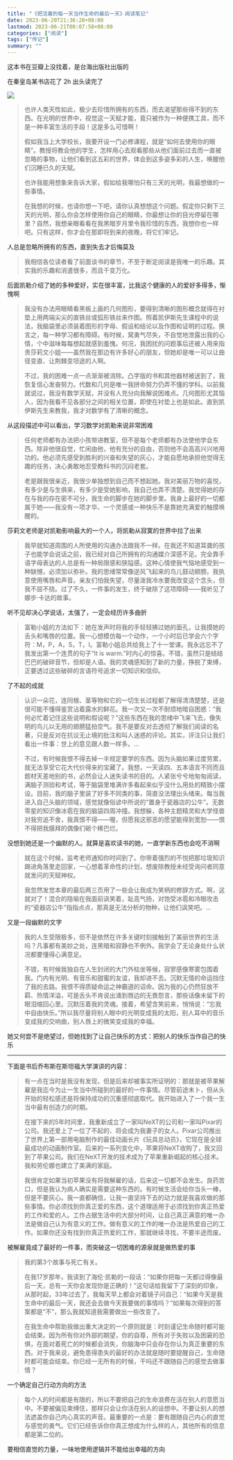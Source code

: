 ```yaml
---
title: "《把活着的每一天当作生命的最后一天》阅读笔记"
date: 2023-06-20T21:36:28+08:00
lastmod: 2023-06-21T00:07:58+08:00
categories: ["阅读"]
tags: ["传记"]
summary: ""
---
```


这本书在豆瓣上没找着，是台海出版社出版的

在秦皇岛某书店花了 2h 出头读完了

![](../../assets/image-20230620215051.jpg)

> 也许人类天性如此，极少去珍惜所拥有的东西，而去渴望那些得不到的东西。在光明的世界中，视觉这一天赋才能，竟只被作为一种便携工具，而不是一种丰富生活的手段！这是多么可惜啊！
> 
> 假如我当上大学校长，我要开设一门必修课程，就是“如何去使用你的眼睛”。教授将教会他的学生，怎样用心去观看那些从他们面前过去而一直被忽略的事物，让他们看到这五彩的世界，体会到这多姿多彩的人生，唤醒他们沉睡已久的天赋。
> 
> 也许我能用想象来告诉大家，假如给我哪怕只有三天的光明，我最想做的一些事情。
> 
> 在我想的时候，也请你想一下吧，请你认真想想这个问题。假定你只剩下三天的光明，那么你会怎样使用你自己的眼睛，你最想让你的目光停留在哪里？自然，我想亲眼看看在我黑暗岁月里令我珍惜的东西，我想你也一样吧。只有这样，你才会在那即将到来的夜晚，将它们牢记。

人总是忽略所拥有的东西，直到失去才后悔莫及

> 我相信各位读者看了前面谈书的章节，不至于断定阅读是我唯一的乐趣。其实我的乐趣和消遣很多，而且千变万化。

后面凯勒介绍了她的多种爱好，实在很丰富，比我这个健康的人的爱好多得多，惭愧啊

> 我没有办法用眼睛看黑板上画的几何图形，要得到清晰的图形概念就得在衬垫上用两端尖尖的直铁丝或弧形铁丝来作图。照着凯伊斯先生课程中的说法，我脑袋里必须装着图形的字母、假设和结论以及作图和证明的过程。换言之，每一种学习都有障碍。有时候，窝勇气尽失，不自觉地泄露出我的心情，个中滋味每每想起就感到羞愧。何况，我困扰的问题事后还被人用来指责莎莉文小姐——虽然我在那边有许多好心的朋友，但她却是唯一可以让曲径变直、让荆棘变坦途的人啊。
> 
> 不过，我的困难一点一点渐渐被消除。凸字版的书和其他器材被送到了，我恢复信心发奋努力。代数和几何是唯一我拼命努力仍弄不懂的学科。以前我就说过，我没有数学天赋，并没有人充分向我解说困难点。几何图形尤其恼人，因为我看不见各部分之间的相关位置，即使在衬垫上也是如此。直到凯伊斯先生来教我，我才对数学有了清晰的概念。

从这段描述中可以看出，学习数学对凯勒来说非常困难

> 任何老师都有办法把小孩带进教室，但不是每个老师都有办法使他学会东西。除非他很自觉，忙闲由他，他有充分的自由，否则他不会高高兴兴地用功的。他必须先感受到胜利的兴奋和失望的灰心，才能自愿地承担他觉得无趣的任务，决心勇敢地忍受教科书的沉闷老套。
> 
> 老是跟我很亲近，我很少单独想到自己而不想起她。我对美丽万物的喜悦，有多少是与生俱来，有多少是受她影响，我自己也弄不清楚。我觉得她的存在与我的存在密不可分，我生命的脚步在她的脚步里。我身上最好的一切都属于她——我没有一项才华、一个灵感或一种快乐不是靠她充满爱的触摸唤醒的。

莎莉文老师是对凯勒影响最大的一个人，将凯勒从寂寞的世界中拉了出来

> 我早就知道周围的人所使用的沟通办法跟我不一样。在我还不知道耳聋的孩子也能学会说话之前，我已经对自己所拥有的沟通媒介深感不足。完全靠手语字母表达的人总是有一种局限感和狭隘感。这种心情使我气恼地感受到一种缺憾，必须加以弥补。我的思绪常常像逆风飞起来的鸟儿鼓动翅膀。我执意使用嘴唇和声音。亲友们怕我失望，尽量泼我冷水要我改变这个念头，但我不屈不挠。过了不久，一件事的发生，终于破除了这项障碍——我听见了娜步·卡达的故事。

听不见却决心学说话，太强了，一定会经历许多曲折

> 富勒小姐的方法如下：她在发声时将我的手轻轻拂过她的面孔，让我摸她的舌头和嘴唇的位置。我一心想模仿每一个动作，一个小时后已学会六个字符：M，P，A，S，T，I。富勒小姐总共给我上了十一堂课。我永远忘不了我发出第一个连贯的句子“It is warm.”时内心的惊喜。不错，虽然只是结结巴巴的破碎音节，但却是人语。我的灵魂感知到了新的力量，挣脱了束缚，正要透过这些破碎的言语符号追求一切知识和信仰。

了不起的成就

> 认识一朵花，连同根、茎等物和它的一切生长过程都了解得清清楚楚，还是很可能不懂得鉴赏沾着露水的鲜花。我一次又一次不耐烦地暗自困惑：“我何必忙着记住这些说明和假设呢？”这些东西在我的思绪中飞来飞去，像失明的鸟儿以无用的翅膀猛拍空气。我不是要反对去透彻了解我们阅读的名著，只是反对在抗议无止境的批注和叫人迷惑的评论。其实，评注只让我们看出一件事：世上的意见跟人数一样多。...
> 
> 不过，有时候我恨不得去掉一半规定要学的东西。因为头脑如果过度劳累，就无法享受它花大代价得来的宝藏了。我想，一天读四、五本语言不同而且题材天差地别的书，必然会让人迷失读书的目的。人紧张兮兮地匆匆阅读，满脑子测验和考试，等于脑袋里堆满许多看起来似乎没什么用处的精致小摆设。目前，我的脑子里装了好多不同类的事，简直没法理出头绪来。每当我进入自己头脑的领域，感觉就像俗谚中所说的“置身于瓷器店的公牛”。无数零星的知识像冰雹在我的脑袋四周冲撞。我想躲，各种主题精灵和大学怪兽对我穷追不舍，我真恨不得——喔，但愿我这邪恶的愿望能得到宽恕——恨不得把我膜拜的偶像们砸个稀巴烂。

没想到她还是一个幽默的人。就算是喜欢读书的她，一直学新东西也会吃不消啊

> 就在这个时候，监考老师通知你时间到了。你带着强烈的不悦把那垃圾知识踢进角落里走回家，一心想着革命性的计划，想废除教授未经受询问者同意就发问的天赋神权。
> 
> 我忽然发觉本章的最后两三页用了一些会让我成为笑柄的修辞方式。啊，这就对了！混合的隐喻在我面前讽笑着，趾高气扬，对饱受冰雹和冷眼攻击的“瓷器店公牛”指指点点，那真是无法分析的物种，让他们讽笑吧。...

又是一段幽默的文字

> 我的人生受限极多，但不是依然在许多关键时刻接触到了美丽世界的生活吗？凡事都有美妙之处，连黑暗和寂静也不例外。我学会了无论身处什么状况都要懂得心满意足。
> 
> 不错，有时候我独自在人生封闭的大门外枯坐等候，寂寥感像寒雾包围着我。门内有光明、有音乐和甜蜜的友谊，我却进不去。沉默无情的命运挡住了我的去路。我恨不得质疑命运之神霸道的诏命。因为我的心仍然狂放不羁、热情洋溢，可是舌头不肯说出涌到唇边的无畏怨言，那些话像未留下的眼泪缩回心里。沉默压着我的灵魂。接着，希望含笑前来，悄悄说：“忘我中自由快乐。”所以我尽量将别人眼中的光明变成我的太阳，别人耳中的音乐变成我的交响曲，别人唇上的微笑变成我的幸福。

她又何尝不是绝望过，但她找到了让自己快乐的方式：把别人的快乐当作自己的快乐

---

下面是书后乔布斯在斯坦福大学演讲的内容：

> 有一点在当时是我没有发现，但是后来却被事实所证明的：那就是被苹果解雇是我迄今为止一生当中所碰到的最好的一件事情。尽管前途未卜，但从头开始的轻松感还是将保持成功的沉重感彻底取代。我开始进入了一个我一生当中最有创造力的时期。
> 
> 在接下来的5年时间里，我重新成立了一家叫NeXT的公司和一家叫Pixar的公司。我还爱上了一位了不起的、将会成为我妻子的女人。Pixar公司推出了世界上第一部用电脑制作的最佳动画长片《玩具总动员》，它现在是全球最成功的动画制作室。后来的一系列变化中，苹果将NeXT收购了，我又回到了苹果公司。我们在NeXT开发的技术成为了苹果重新崛起的核心技术。我和劳伦娜也建立了美满的家庭。
> 
> 我很肯定如果当初苹果没有将我解雇的话，后来这一切都不会发生。良药苦口，但是我认为病人确实是需要这种东西的。有时候生活会给你当头一棒，但是不要灰心。我一直都确信，让我一直坚持下去的动力就是我喜欢做的那些事情。你必须找到你真正爱的东西，这个道理适用于必须找到你真正热爱的工作和爱的人。工作占据生活中的大部分时间，让自己真正满意的唯一办法是做自己认为有意义的工作。做有意义的工作的唯一办法是热爱自己的工作。如果你还没有找到你真正热爱的工作，那就继续寻找，不要半途而废。

被解雇竟成了最好的一件事，而突破这一切困难的源泉就是做热爱的事

> 我的第3个故事与死亡有关。
> 
> 在我17岁那年，我读到了海伦·凯勒的一段话：“如果你把每一天都过得像最后一天，总有一天你会发现你是正确的！”这句话给我留下了深刻的印象，从那时起，33年过去了，我每天早上都会对着镜子问自己：“如果今天是我生命中的最后一天，我还会去做今天我要做的事情吗？”如果每次得到的答案都是“不”，那么我就知道我需要做出一些改变了。
> 
> 在我生命中帮助我做出重大决定的一个原则就是：时刻谨记生命随时都可能会结束。因为所有你对外部的期望，你的自尊，所有对于失败以及困窘的恐惧，在面对着死亡的时候都会消失，你脑海中只会存在你认为真正重要的东西。对于我来说，避免患得患失的最好的办法就是随时要提醒自己，生命随时都可能会结束。你已经一无所有的时候，干吗还不跟随自己的感觉去做事情？

一个确定自己行动方向的方法

> 每个人的时间都是有限的，所以不要把自己的生命浪费在活在别人的意愿当中。不要被偏见束缚住，那样只会让你活在别人的设想中。不要让别人的想法遮盖你自己内心真实的声音。最重要的一点是：要有跟随自己内心的直觉与感觉的勇气。它们已经告诉你你真正想成为什么样的人，其他所有的信息都是第二位的。

要相信直觉的力量，一味地使用逻辑并不能给出幸福的方向
